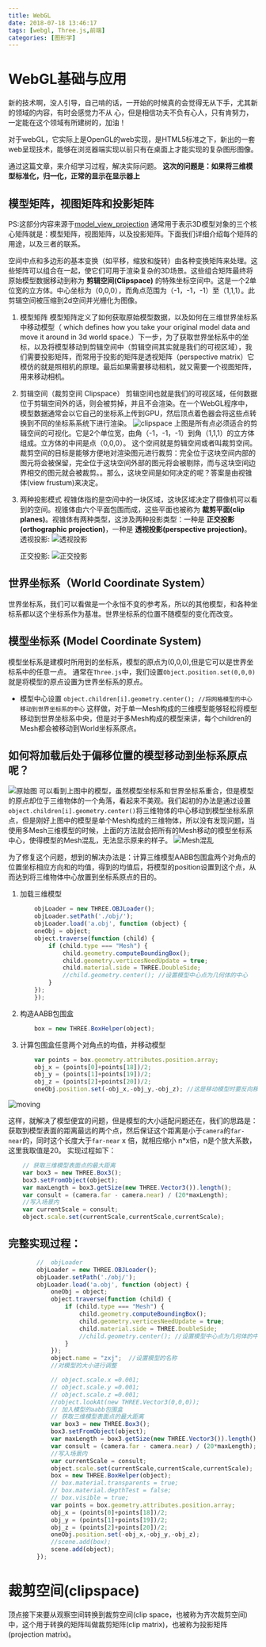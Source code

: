 ```yaml
---
title: WebGL
date: 2018-07-18 13:46:17
tags: [webgl, Three.js,前端]
categories: [图形学]
---
```


# WebGL基础与应用

新的技术啊，没人引导，自己啃的话，一开始的时候真的会觉得无从下手，尤其新的领域的内容，有时会感觉力不从  心，但是相信功夫不负有心人，只有肯努力，一定能在这个领域有所建树的，加油！

对于webGL，它实际上是OpenGL的web实现，是HTML5标准之下，新出的一套web呈现技术，能够在浏览器端实现以前只有在桌面上才能实现的复杂图形图像。

通过这篇文章，来介绍学习过程，解决实际问题。
**这次的问题是：如果将三维模型标准化，归一化，正常的显示在显示器上**

## 模型矩阵，视图矩阵和投影矩阵
PS:这部分内容来源于[model_view_projection](https://developer.mozilla.org/zh-CN/docs/Web/API/WebGL_API/WebGL_model_view_projection)
通常用于表示3D模型对象的三个核心矩阵就是：模型矩阵，视图矩阵，以及投影矩阵。下面我们详细介绍每个矩阵的用途，以及三者的联系。

空间中点和多边形的基本变换（如平移，缩放和旋转）由各种变换矩阵来处理。这些矩阵可以组合在一起，使它们可用于渲染复杂的3D场景。这些组合矩阵最终将原始模型数据移动到称为 **剪辑空间(Clipspace)** 的特殊坐标空间中。这是一个2单位宽的立方体。中心坐标为（0,0,0），而角点范围为（-1，-1，-1）至（1,1,1）。此剪辑空间被压缩到2d空间并光栅化为图像。
1. 模型矩阵
   模型矩阵定义了如何获取原始模型数据，以及如何在三维世界坐标系中移动模型（ which defines how you take your original model data and move it around in 3d world space.）下一步，为了获取世界坐标系中的坐标，以及将模型移动到剪辑空间中（剪辑空间其实就是我们的可视区域），我们需要投影矩阵，而常用于投影的矩阵是透视矩阵（perspective matrix）它模仿的就是照相机的原理。最后如果需要移动相机，就又需要一个视图矩阵，用来移动相机。
2. 剪辑空间（裁剪空间 Clipspace）
   剪辑空间也就是我们的可视区域，任何数据位于剪辑空间外的话，则会被剪掉，并且不会渲染。在一个WebGL程序中，模型数据通常会以它自己的坐标系上传到GPU，然后顶点着色器会将这些点转换到不同的坐标系系统下进行渲染。
   ![clipspace](./clip-space-graph.svg)
   上图是所有点必须适合的剪辑空间的可视化。它是2个单位宽，由角（-1，-1，-1）到角（1,1,1）的立方体组成。立方体的中间是点（0,0,0）。
   这个空间就是剪辑空间或者叫裁剪空间。裁剪空间的目标是能够方便地对渲染图元进行裁剪：完全位于这块空间内部的图元将会被保留，完全位于这块空间外部的图元将会被剔除，而与这块空间边界相交的图元就会被裁剪。。那么，这块空间是如何决定的呢？答案是由视锥体(view frustum)来决定。
3. 两种投影模式
   视锥体指的是空间中的一块区域，这块区域决定了摄像机可以看到的空间。视锥体由六个平面包围而成，这些平面也被称为 **裁剪平面(clip planes)**。视锥体有两种类型，这涉及两种投影类型：一种是 **正交投影(orthographic projection)**，一种是 **透视投影(perspective projection)**。
   透视投影:
   ![透视投影](./perspective_projection.png)
   
   正交投影:
   ![正交投影](./orthographic_projection.png)

## 世界坐标系（World Coordinate System）
世界坐标系，我们可以看做是一个永恒不变的参考系，所以的其他模型，和各种坐标系都以这个坐标系作为基准。世界坐标系的位置不随模型的变化而改变。

## 模型坐标系 (Model Coordinate System)
模型坐标系是建模时所用到的坐标系，模型的原点为(0,0,0),但是它可以是世界坐标系中的任意一点。
通常在``Three.js``中，我们设置``Object.position.set(0,0,0)``就是将模型的原点设置为世界坐标系的原点。
* 模型中心设置
    ``object.children[i].geometry.center(); //将网格模型的中心移动到世界坐标系的中心`` 这样做，对于单一Mesh构成的三维模型能够轻松将模型移动到世界坐标系中央，但是对于多Mesh构成的模型来讲，每个children的Mesh都会被移动到World坐标系原点。

## 如何将加载后处于偏移位置的模型移动到坐标系原点呢？

![原始图](./original.png)
可以看到上图中的模型，虽然模型坐标系和世界坐标系重合，但是模型的原点却位于三维物体的一个角落，看起来不美观。我们起初的办法是通过设置``object.children[i].geometry.center()``将三维物体的中心移动到模型坐标系原点，但是刚好上图中的模型是单个Mesh构成的三维物体，所以没有发现问题，当使用多Mesh三维模型的时候，上面的方法就会把所有的Mesh移动的模型坐标系中心，使得模型的Mesh混乱，无法显示原来的样子。
![Mesh混乱](./building.png)

为了修复这个问题，想到的解决办法是：计算三维模型AABB包围盒两个对角点的位置坐标相应方向和的均值，得到的均值后，将模型的position设置到这个点，从而达到将三维物体中心放置到坐标系原点的目的。
1. 加载三维模型
    ```javascript
        objLoader = new THREE.OBJLoader();
        objLoader.setPath('./obj/');
        objLoader.load('a.obj', function (object) {
        oneObj = object;
        object.traverse(function (child) {
            if (child.type === "Mesh") {
                child.geometry.computeBoundingBox();
                child.geometry.verticesNeedUpdate = true;
                child.material.side = THREE.DoubleSide;
                //child.geometry.center(); //设置模型中心点为几何体的中心
            }
        });
        });
    ```
2. 构造AABB包围盒
    ```javascript
        box = new THREE.BoxHelper(object);
    ```
3. 计算包围盒任意两个对角点的均值，并移动模型
    ```javascript
        var points = box.geometry.attributes.position.array;
        obj_x = (points[0]+points[18])/2;
        obj_y = (points[1]+points[19])/2;
        obj_z = (points[2]+points[20])/2;
        oneObj.position.set(-obj_x,-obj_y,-obj_z); //这是移动模型时要反向移动
    ```
![moving](./moveBuilding.png)

这样，就解决了模型便宜的问题，但是模型的大小适配问题还在，我们的思路是：获取到模型表面的距离最远的两个点，然后保证这个距离是小于``camera``的``far-near``的，同时这个长度大于``far-near`` x 倍，就相应缩小 n*x倍，n是个放大系数，这里我取值是20。
实现过程如下：

```javascript
    // 获取三维模型表面点的最大距离
    var box3 = new THREE.Box3();
    box3.setFromObject(object);
    var maxLength = box3.getSize(new THREE.Vector3()).length();
    var consult = (camera.far - camera.near) / (20*maxLength);
    //写入场景内
    var currentScale = consult;
    object.scale.set(currentScale,currentScale,currentScale);
``` 

## 完整实现过程：

```javascript
        //  objLoader
        objLoader = new THREE.OBJLoader();
        objLoader.setPath('./obj/');
        objLoader.load('a.obj', function (object) {
            oneObj = object;
            object.traverse(function (child) {
                if (child.type === "Mesh") {
                    child.geometry.computeBoundingBox();
                    child.geometry.verticesNeedUpdate = true;
                    child.material.side = THREE.DoubleSide;
                    //child.geometry.center(); //设置模型中心点为几何体的中心
                }
            });
            object.name = "zxj";  //设置模型的名称
            //对模型的大小进行调整

            // object.scale.x =0.001;
            // object.scale.y =0.001;
            // object.scale.z =0.001;
            //object.lookAt(new THREE.Vector3(0,0,0));
            // 加入模型的aabb包围盒
            // 获取三维模型表面点的最大距离
            var box3 = new THREE.Box3();
            box3.setFromObject(object);
            var maxLength = box3.getSize(new THREE.Vector3()).length();
            var consult = (camera.far - camera.near) / (20*maxLength);
            //写入场景内
            var currentScale = consult;
            object.scale.set(currentScale,currentScale,currentScale);
            box = new THREE.BoxHelper(object);
            // box.material.transparents = true;
            // box.material.depthTest = false;
            // box.visible = true;
            var points = box.geometry.attributes.position.array;
            obj_x = (points[0]+points[18])/2;
            obj_y = (points[1]+points[19])/2;
            obj_z = (points[2]+points[20])/2;
            oneObj.position.set(-obj_x,-obj_y,-obj_z);
            //scene.add(box);
            scene.add(object);
        });
```

# 裁剪空间(clipspace)
 顶点接下来要从观察空间转换到裁剪空间(clip space，也被称为齐次裁剪空间)中，这个用于转换的矩阵叫做裁剪矩阵(clip matrix)，也被称为投影矩阵(projection matrix)。